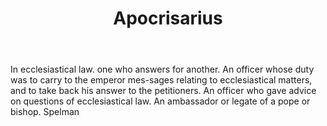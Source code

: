 ---
title: Apocrisarius
letter: A
permalink: "/definitions/apocrisarius.html"
body: In ecclesiastical law. one who answers for another. An officer whose duty was
  to carry to the emperor mes-sages relating to ecclesiastical matters, and to take
  back his answer to the petitioners. An officer who gave advice on questions of ecclesiastical
  law. An ambassador or legate of a pope or bishop. Spelman
published_at: '2018-07-07'
source: Black's Law Dictionary
layout: post
---